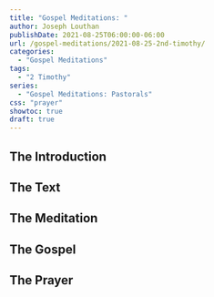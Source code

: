 ```yaml
---
title: "Gospel Meditations: "
author: Joseph Louthan
publishDate: 2021-08-25T06:00:00-06:00
url: /gospel-meditations/2021-08-25-2nd-timothy/
categories:
  - "Gospel Meditations"
tags:
  - "2 Timothy"
series:
  - "Gospel Meditations: Pastorals"
css: "prayer"
showtoc: true
draft: true
---
```

## The Introduction

## The Text


## The Meditation


## The Gospel

## The Prayer

<div style="font-variant: small-caps;">

</div>
&nbsp;

```text

```
